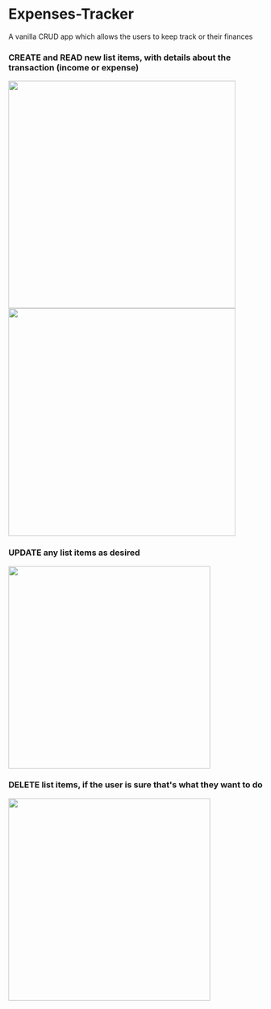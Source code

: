 # Expenses-Tracker
 
<p>A vanilla CRUD app which allows the users to keep track or their finances</p>

### **CREATE** and **READ** new list items, with details about the transaction (income or expense)
<img src="https://user-images.githubusercontent.com/78725314/223628930-d80ec2e7-c666-4ac3-993f-898460f35561.jpg" width=450px/>  <img src="https://user-images.githubusercontent.com/78725314/223633380-03b3f8ce-ccfe-41ec-9a3a-e66809792a0f.jpg" width=450px/> 

### **UPDATE** any list items as desired
<img src="https://user-images.githubusercontent.com/78725314/223633197-58a70a3f-2f87-4f8d-bd04-a0a5e910b102.jpg" width=400px />

### **DELETE** list items, if the user is sure that's what they want to do
<img src="https://user-images.githubusercontent.com/78725314/223629799-b57ea6f4-efa5-41d5-821c-2eb0c981eeba.jpg" width=400px />
